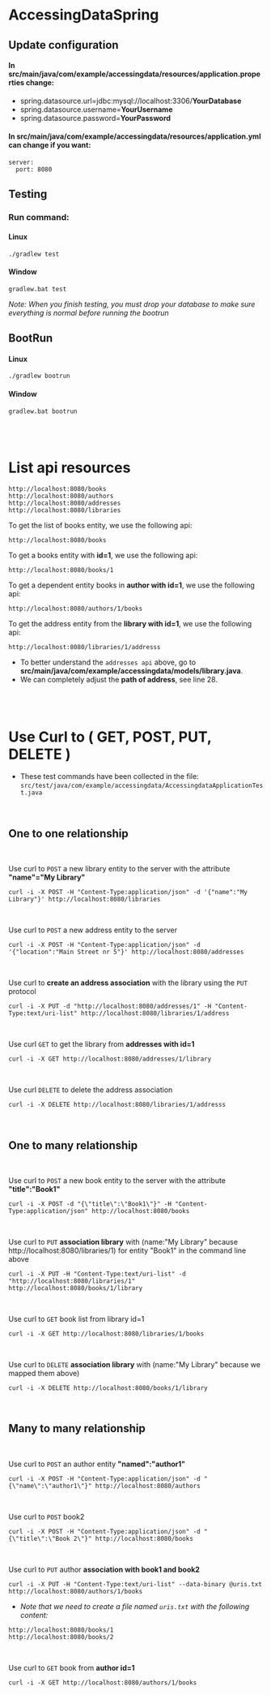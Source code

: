 # AccessingDataSpring

##  **Update configuration**

#### In src/main/java/com/example/accessingdata/resources/application.properties change:

- spring.datasource.url=jdbc:mysql://localhost:3306/**YourDatabase**
- spring.datasource.username=**YourUsername**
- spring.datasource.password=**YourPassword**

#### In src/main/java/com/example/accessingdata/resources/application.yml can change if you want:

```
server:
  port: 8080
```

## **Testing**

### **Run command:**

#### Linux

```
./gradlew test
```

#### Window

```
gradlew.bat test
```

*Note: When you finish testing, you must drop your database to make sure everything is normal before running the bootrun*

## **BootRun**

#### Linux

```
./gradlew bootrun
```

#### Window

```
gradlew.bat bootrun
```

<br />
<br />

# List **api** resources

```
http://localhost:8080/books
http://localhost:8080/authors
http://localhost:8080/addresses
http://localhost:8080/libraries
```

To get the list of books entity, we use the following api:

```
http://localhost:8080/books
```

To get a books entity with **id=1**, we use the following api:

```
http://localhost:8080/books/1
```

To get a dependent entity books in **author with id=1**, we use the following api:

```
http://localhost:8080/authors/1/books
```

To get the address entity from the **library with id=1**, we use the following api:

```
http://localhost:8080/libraries/1/addresss
```

- To better understand the `addresses api` above, go to **src/main/java/com/example/accessingdata/models/library.java**.
- We can completely adjust the **path of address**, see line 28.


<br />
<br />

# Use Curl to ( GET, POST, PUT, DELETE )

- These test commands have been collected in the file: `src/test/java/com/example/accessingdata/AccessingdataApplicationTest.java`

<br />

## One to one relationship

<br />

Use curl to `POST` a new library entity to the server with the attribute **"name"="My Library"**

```
curl -i -X POST -H "Content-Type:application/json" -d '{"name":"My Library"}' http://localhost:8080/libraries
```

<br />

Use curl to `POST` a new address entity to the server

```
curl -i -X POST -H "Content-Type:application/json" -d '{"location":"Main Street nr 5"}' http://localhost:8080/addresses
```

<br />

Use curl to **create an address association** with the library using the `PUT` protocol

```
curl -i -X PUT -d "http://localhost:8080/addresses/1" -H "Content-Type:text/uri-list" http://localhost:8080/libraries/1/address
```

<br />

Use curl `GET` to get the library from **addresses with id=1**

```
curl -i -X GET http://localhost:8080/addresses/1/library
```

<br />

Use curl `DELETE` to delete the address association

```
curl -i -X DELETE http://localhost:8080/libraries/1/addresss
```

<br />

## One to many relationship

<br />

Use curl to `POST` a new book entity to the server with the attribute **"title":"Book1"**

```
curl -i -X POST -d "{\"title\":\"Book1\"}" -H "Content-Type:application/json" http://localhost:8080/books
```

<br />

Use curl to `PUT` **association library** with (name:"My Library" because http://localhost:8080/libraries/1) for entity "Book1" in the command line above

```
curl -i -X PUT -H "Content-Type:text/uri-list" -d "http://localhost:8080/libraries/1" http://localhost:8080/books/1/library
```

<br />

Use curl to `GET` book list from library id=1

```
curl -i -X GET http://localhost:8080/libraries/1/books
```

<br />

Use curl to `DELETE` **association library** with (name:"My Library" because we mapped them above)

```
curl -i -X DELETE http://localhost:8080/books/1/library
```

<br />

## Many to many relationship

<br />

Use curl to `POST` an author entity **"named":"author1"**

```
curl -i -X POST -H "Content-Type:application/json" -d "{\"name\":\"author1\"}" http://localhost:8080/authors
```

<br />

Use curl to `POST` book2

```
curl -i -X POST -H "Content-Type:application/json" -d "{\"title\":\"Book 2\"}" http://localhost:8080/books
```

<br />

Use curl to `PUT` author **association with book1 and book2**

```
curl -i -X PUT -H "Content-Type:text/uri-list" --data-binary @uris.txt http://localhost:8080/authors/1/books
```

- *Note that we need to create a file named `uris.txt` with the following content:*

```
http://localhost:8080/books/1
http://localhost:8080/books/2
```

<br />

Use curl to `GET` book from **author id=1**

```
curl -i -X GET http://localhost:8080/authors/1/books
```

